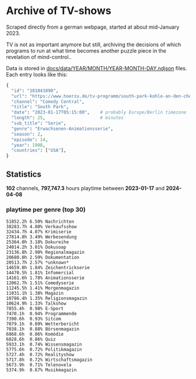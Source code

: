 # Archive of TV-shows

Scraped directly from a german webpage, started at about mid-January 2023.

TV is not as important anymore but still, archiving the decisions of which programs to run at what time
becomes another puzzle piece in the revelation of mind-control.. 

Data is stored in [docs/data/YEAR/MONTH/YEAR-MONTH-DAY.ndjson](docs/data/) files. 
Each entry looks like this:

```python
{
  "id": "181043890", 
  "url": "https://www.hoerzu.de/tv-programm/south-park-kohle-an-den-chefkoch/bid_181043890/", 
  "channel": "Comedy Central", 
  "title": "South Park", 
  "date": "2023-01-17T05:15:00",    # probably Europe/Berlin timezone 
  "length": 25,                     # minutes 
  "sub_title": "Serie", 
  "genre": "Erwachsenen-Animationsserie", 
  "season": 2, 
  "episode": 14, 
  "year": 1998, 
  "countries": ["USA"],
}
```

## Statistics

**102** channels, **797,747.3** hours playtime between **2023-01-17** and **2024-04-08**


### playtime per genre (top 30)

    51852.2h 6.50% Nachrichten
    38283.7h 4.80% Verkaufsshow
    32434.7h 4.07% Krimiserie
    27814.8h 3.49% Werbesendung
    25364.0h 3.18% Dokureihe
    24014.2h 3.01% Dokusoap
    23136.8h 2.90% Regionalmagazin
    20680.0h 2.59% Dokumentation
    20513.7h 2.57% *unknown*
    14659.0h 1.84% Zeichentrickserie
    14470.5h 1.81% Infomercial
    14161.6h 1.78% Animationsserie
    12062.7h 1.51% Comedyserie
    11245.5h 1.41% Morgenmagazin
    11031.1h 1.38% Magazin
    10786.4h 1.35% Religionsmagazin
    10624.9h 1.33% Talkshow
    7855.4h  0.98% E-Sport
    7470.1h  0.94% Programmende
    7390.6h  0.93% Sitcom
    7079.1h  0.89% Wetterbericht
    7038.1h  0.88% Börsenmagazin
    6868.6h  0.86% Komödie
    6828.6h  0.86% Quiz
    5933.1h  0.74% Wissensmagazin
    5775.6h  0.72% Politikmagazin
    5727.4h  0.72% Realityshow
    5717.8h  0.72% Wirtschaftsmagazin
    5673.9h  0.71% Telenovela
    5374.9h  0.67% Musikmagazin
